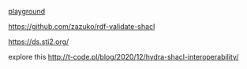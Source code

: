 [playground](https://shacl.org/playground/)

https://github.com/zazuko/rdf-validate-shacl

https://ds.sti2.org/

explore this http://t-code.pl/blog/2020/12/hydra-shacl-interoperability/
